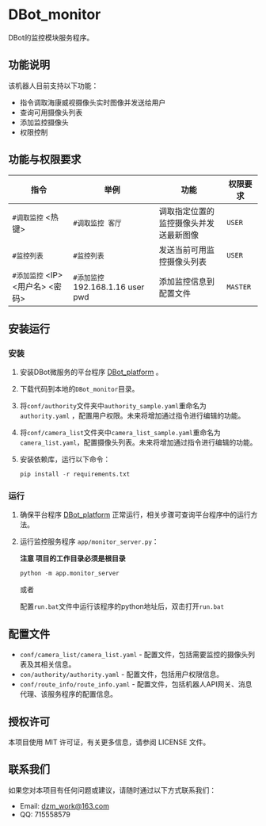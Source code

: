 # DBot_monitor

DBot的监控模块服务程序。

## 功能说明

该机器人目前支持以下功能：
- 指令调取海康威视摄像头实时图像并发送给用户
- 查询可用摄像头列表
- 添加监控摄像头
- 权限控制

## 功能与权限要求

| 指令                             | 举例                              | 功能                                   | 权限要求 |
| -------------------------------- | --------------------------------- | -------------------------------------- | -------- |
| `#调取监控` &lt;热键&gt;               | `#调取监控 客厅`                  | 调取指定位置的监控摄像头并发送最新图像 | `USER`   |
| `#监控列表`                      | `#监控列表`                       | 发送当前可用监控摄像头列表             | `USER`   |
| `#添加监控` &lt;IP&gt; &lt;用户名> &lt;密码> | `#添加监控` 192.168.1.16 user pwd | 添加监控信息到配置文件                 | `MASTER` |

## 安装运行

### 安装

1. 安装DBot微服务的平台程序 [DBot_platform](https://github.com/dzming-git/DBot_platform) 。

2. 下载代码到本地的`DBot_monitor`目录。

3. 将`conf/authority`文件夹中`authority_sample.yaml`重命名为 `authority.yaml` ，配置用户权限。未来将增加通过指令进行编辑的功能。

4. 将`conf/camera_list`文件夹中`camera_list_sample.yaml`重命名为 `camera_list.yaml`，配置摄像头列表。未来将增加通过指令进行编辑的功能。

5. 安装依赖库，运行以下命令：

   ``` python
   pip install -r requirements.txt
   ```

### 运行

1. 确保平台程序 [DBot_platform](https://github.com/dzming-git/DBot_platform)  正常运行，相关步骤可查询平台程序中的运行方法。

2. 运行监控服务程序 `app/monitor_server.py`：

   **注意 项目的工作目录必须是根目录**

   ``` python
   python -m app.monitor_server
   ```
   或者
   
   配置`run.bat`文件中运行该程序的python地址后，双击打开`run.bat`

## 配置文件

- `conf/camera_list/camera_list.yaml` - 配置文件，包括需要监控的摄像头列表及其相关信息。
- `con/authority/authority.yaml` - 配置文件，包括用户权限信息。
- `conf/route_info/route_info.yaml` - 配置文件，包括机器人API网关、消息代理、该服务程序的配置信息。

## 授权许可

本项目使用 MIT 许可证，有关更多信息，请参阅 LICENSE 文件。

## 联系我们

如果您对本项目有任何问题或建议，请随时通过以下方式联系我们：

- Email: dzm_work@163.com
- QQ: 715558579
